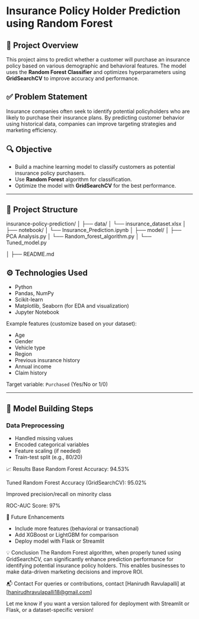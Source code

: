 # Insurance Policy Holder Prediction using Random Forest

## 🧠 Project Overview

This project aims to predict whether a customer will purchase an insurance policy based on various demographic and behavioral features. The model uses the **Random Forest Classifier** and optimizes hyperparameters using **GridSearchCV** to improve accuracy and performance.

## ✅ Problem Statement

Insurance companies often seek to identify potential policyholders who are likely to purchase their insurance plans. By predicting customer behavior using historical data, companies can improve targeting strategies and marketing efficiency.

## 🔍 Objective

- Build a machine learning model to classify customers as potential insurance policy purchasers.
- Use **Random Forest** algorithm for classification.
- Optimize the model with **GridSearchCV** for the best performance.

---

## 📁 Project Structure
insurance-policy-prediction/
│
├── data/
│ └── insurance_dataset.xlsx
│
├── notebook/
│ └── Insurance_Prediction.ipynb
│
├── model/
│ ├── PCA Analysis.py
│ └── Random_forest_algorithm.py
│ └── Tuned_model.py

│
├── README.md


## ⚙️ Technologies Used

- Python
- Pandas, NumPy
- Scikit-learn
- Matplotlib, Seaborn (for EDA and visualization)
- Jupyter Notebook
  
Example features (customize based on your dataset):

- Age
- Gender
- Vehicle type
- Region
- Previous insurance history
- Annual income
- Claim history

Target variable: `Purchased` (Yes/No or 1/0)

---

## 🚀 Model Building Steps

### Data Preprocessing
- Handled missing values
- Encoded categorical variables
- Feature scaling (if needed)
- Train-test split (e.g., 80/20)

📈 Results
Base Random Forest Accuracy: 94.53%

Tuned Random Forest Accuracy (GridSearchCV): 95.02%

Improved precision/recall on minority class

ROC-AUC Score: 97%

📌 Future Enhancements
- Include more features (behavioral or transactional)
- Add XGBoost or LightGBM for comparison
- Deploy model with Flask or Streamlit

💡 Conclusion
The Random Forest algorithm, when properly tuned using GridSearchCV, can significantly enhance prediction performance for identifying potential insurance policy holders. This enables businesses to make data-driven marketing decisions and improve ROI.

📬 Contact
For queries or contributions, contact [Hanirudh Ravulapalli] at [hanirudhravulapalli18@gmail.com]

Let me know if you want a version tailored for deployment with Streamlit or Flask, or a dataset-specific version!

